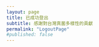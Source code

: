 ```yaml
---
layout: page
title: 已成功登出
subtitle: 感謝對台灣真菌多樣性的貢獻
permalink: "LogoutPage"
#published: false
---
```

